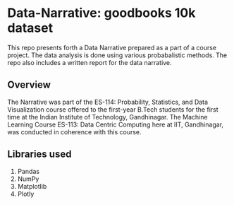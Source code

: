 # Data-Narrative: goodbooks 10k dataset
This repo presents forth a Data Narrative prepared as a part of a course project. The data analysis is done using various probabalistic methods. The repo also includes a written report for the data narrative.
## Overview
The Narrative was part of the ES-114: Probability, Statistics, and Data Visualization course offered to the first-year B.Tech students for the first time at the Indian Institute of Technology, Gandhinagar. The Machine Learning Course ES-113: Data Centric Computing here at IIT, Gandhinagar, was conducted in coherence with this course.
## Libraries used
1) Pandas
2) NumPy
3) Matplotlib
4) Plotly
